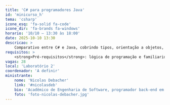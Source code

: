 ```yaml
---
title: 'C# para programadores Java'
id: 'minicurso_h'
tema: 'csharp'
icone_esq: 'fa-solid fa-code'
icone_dir: 'fa-brands fa-windows'
horario: '10/10 – 13:30 às 18:00'
date: 2025-10-10 13:30
descricao: >
    Comparativo entre C# e Java, cobrindo tipos, orientação a objetos, listas, LINQ, comportamento de memória e ambiente .NET.
requisitos: >
    <strong>Pré-requisitos</strong>: lógica de programação e familiaridade com orientação a objetos (Java).
vagas: 28
local: 'Laboratório 2'
coordenador: 'A definir'
ministrante:
    nome: 'Nicolas Debacher'
    link: '#nicolasdeb'
    bio: 'Acadêmico de Engenharia de Software, programador back-end em C#, fã da comunidade .NET.'
    foto: 'foto-nicolas-debacher.jpg'
---
```

